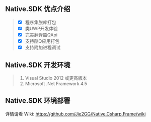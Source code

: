 ## Native.SDK 优点介绍

> - [x] 程序集脱库打包
> - [x] 类UWP开发体验
> - [x] 完美翻译酷QApi
> - [x] 支持酷Q应用打包
> - [x] 支持附加进程调试

## Native.SDK 开发环境

>1. Visual Studio 2012 或更高版本
>2. Microsoft .Net Framework 4.5

## Native.SDK 环境部署

详情请看 Wiki: https://github.com/Jie2GG/Native.Csharp.Frame/wiki
